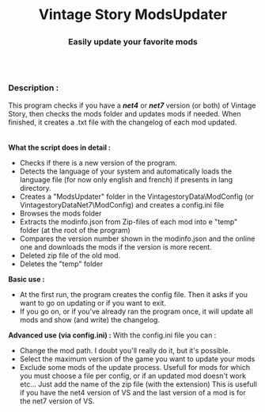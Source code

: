 # <p align="center">Vintage Story ModsUpdater</p>
### <p align="center">Easily update your favorite mods</p>
<br><br>

### Description :
This program checks if you have a **_net4_** or **_net7_** version (or both) of Vintage Story, then checks the mods folder and updates mods if needed. When finished, it creates a .txt file with the changelog of each mod updated.  
<br>
<br>
**What the script does in detail :**
* Checks if there is a new version of the program.
* Detects the language of your system and automatically loads the language file (for now only english and french) if presents in lang directory.
* Creates a "ModsUpdater" folder in the VintagestoryData\ModConfig (or VintagestoryDataNet7\ModConfig) and creates a config.ini file
* Browses the mods folder
* Extracts the modinfo.json from Zip-files of each mod into e "temp" folder (at the root of the program)
* Compares the version number shown in the modinfo.json and the online one and downloads the mods if the version is more recent.
* Deleted zip file of the old mod.
* Deletes the "temp" folder

**Basic use :**
* At the first run, the program creates the config file. Then it asks if you want to go on updating or if you want to exit.
* If you go on, or if you've already ran the program once, it will update all mods and show (and write) the changelog.

**Advanced use (via config.ini) :**
With the config.ini file you can :
* Change the mod path. I doubt you'll really do it, but it's possible.
* Select the maximum version of the game you want to update your mods
* Exclude some mods of the update process. Usefull for mods for which you must choose a file per config, or if an updated mod doesn't work etc... Just add the name of the zip file (with the extension)
This is usefull if you have the net4 version of VS and the last version of a mod is for the net7 version of VS.
